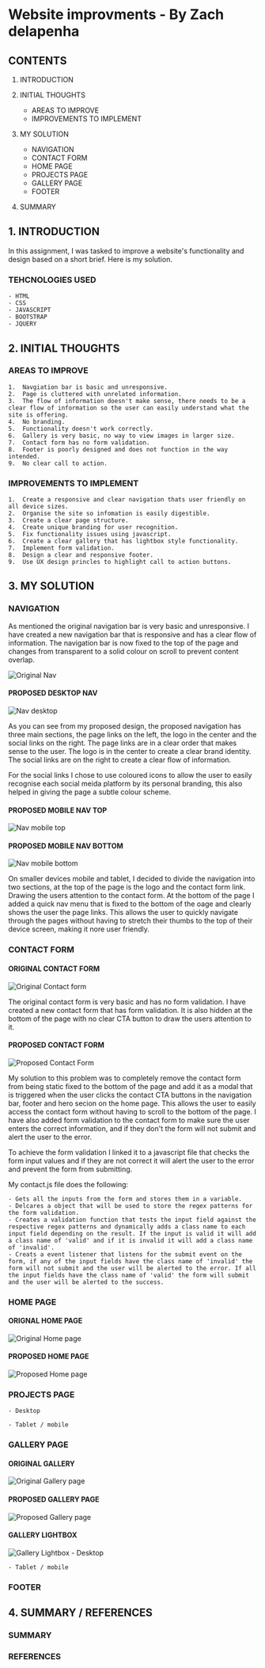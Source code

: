 # Website improvments - By Zach delapenha

## CONTENTS

1. INTRODUCTION

2. INITIAL THOUGHTS

   - AREAS TO IMPROVE
   - IMPROVEMENTS TO IMPLEMENT

3. MY SOLUTION

   - NAVIGATION
   - CONTACT FORM
   - HOME PAGE
   - PROJECTS PAGE
   - GALLERY PAGE
   - FOOTER

4. SUMMARY

## 1. INTRODUCTION

In this assignment, I was tasked to improve a website's functionality and design based on a short brief. Here is my solution.

### TEHCNOLOGIES USED

    - HTML
    - CSS
    - JAVASCRIPT
    - BOOTSTRAP
    - JQUERY

## 2. INITIAL THOUGHTS

### AREAS TO IMPROVE

    1.  Navgiation bar is basic and unresponsive.
    2.  Page is cluttered with unrelated information.
    3.  The flow of information doesn't make sense, there needs to be a clear flow of information so the user can easily understand what the site is offering.
    4.  No branding.
    5.  Functionality doesn't work correctly.
    6.  Gallery is very basic, no way to view images in larger size.
    7.  Contact form has no form validation.
    8.  Footer is poorly designed and does not function in the way intended.
    9.  No clear call to action.

### IMPROVEMENTS TO IMPLEMENT

    1.  Create a responsive and clear navigation thats user friendly on all device sizes.
    2.  Organise the site so infomation is easily digestible.
    3.  Create a clear page structure.
    4.  Create unique branding for user recognition.
    5.  Fix functionality issues using javascript.
    6.  Create a clear gallery that has lightbox style functionality.
    7.  Implement form validation.
    8.  Design a clear and responsive footer.
    9.  Use UX design princles to highlight call to action buttons.

## 3. MY SOLUTION

### NAVIGATION

As mentioned the original navigation bar is very basic and unresponsive. I have created a new navigation bar that is responsive and has a clear flow of information. The navigation bar is now fixed to the top of the page and changes from transparent to a solid colour on scroll to prevent content overlap.

![Original Nav](./rmimgs/nav.png)

#### PROPOSED DESKTOP NAV

![Nav desktop](./rmimgs/nav2-desk.png)

As you can see from my proposed design, the proposed navigation has three main sections, the page links on the left, the logo in the center and the social links on the right. The page links are in a clear order that makes sense to the user. The logo is in the center to create a clear brand identity. The social links are on the right to create a clear flow of information.

For the social links I chose to use coloured icons to allow the user to easily recognise each social meida platform by its personal branding, this also helped in giving the page a subtle colour scheme.

#### PROPOSED MOBILE NAV TOP

![Nav mobile top](./rmimgs/nav2-mob.png)

#### PROPOSED MOBILE NAV BOTTOM

![Nav mobile bottom](./rmimgs/nav2-mob-2.png)

On smaller devices mobile and tablet, I decided to divide the navigation into two sections, at the top of the page is the logo and the contact form link. Drawing the users attention to the contact form. At the bottom of the page I added a quick nav menu that is fixed to the bottom of the oage and clearly shows the user the page links. This allows the user to quickly navigate through the pages without having to stretch their thumbs to the top of their device screen, making it nore user friendly.

### CONTACT FORM

#### ORIGINAL CONTACT FORM

![Original Contact form ](./rmimgs/original-contact.png)

The original contact form is very basic and has no form validation. I have created a new contact form that has form validation. It is also hidden at the bottom of the page with no clear CTA button to draw the users attention to it.

#### PROPOSED CONTACT FORM

![Proposed Contact Form](./rmimgs/contact-form.png)

My solution to this problem was to completely remove the contact form from being static fixed to the bottom of the page and add it as a modal that is triggered when the user clicks the contact CTA buttons in the navigation bar, footer and hero secion on the home page. This allows the user to easily access the contact form without having to scroll to the bottom of the page. I have also added form validation to the contact form to make sure the user enters the correct information, and if they don't the form will not submit and alert the user to the error.

To achieve the form validation I linked it to a javascript file that checks the form input values and if they are not correct it will alert the user to the error and prevent the form from submitting.

My contact.js file does the following:

    - Gets all the inputs from the form and stores them in a variable.
    - Delcares a object that will be used to store the regex patterns for the form validation.
    - Creates a validation function that tests the input field against the respective regex patterns and dynamically adds a class name to each input field depending on the result. If the input is valid it will add a class name of 'valid' and if it is invalid it will add a class name of 'invalid'.
    - Creats a event listener that listens for the submit event on the form, if any of the input fields have the class name of 'invalid' the form will not submit and the user will be alerted to the error. If all the input fields have the class name of 'valid' the form will submit and the user will be alerted to the success.

### HOME PAGE

#### ORIGNAL HOME PAGE

![Original Home page](./rmimgs/homepage.png)

#### PROPOSED HOME PAGE

![Proposed Home page](./rmimgs/homepage2.png)

### PROJECTS PAGE

    - Desktop

    - Tablet / mobile

### GALLERY PAGE

#### ORIGINAL GALLERY

![Original Gallery page](./rmimgs/orignal-gallery.png)

#### PROPOSED GALLERY PAGE

![Proposed Gallery page](./rmimgs/gallery-page.png)

#### GALLERY LIGHTBOX

![Gallery Lightbox](./rmimgs/gallery-lightbox.png) - Desktop

    - Tablet / mobile

### FOOTER

## 4. SUMMARY / REFERENCES

### SUMMARY

### REFERENCES
